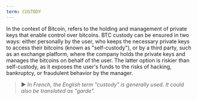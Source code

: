 ```yaml
---
term: CUSTODY
---
```


In the context of Bitcoin, refers to the holding and management of private keys that enable control over bitcoins. BTC custody can be ensured in two ways: either personally by the user, who keeps the necessary private keys to access their bitcoins (known as "self-custody"), or by a third party, such as an exchange platform, where the company holds the private keys and manages the bitcoins on behalf of the user. The latter option is riskier than self-custody, as it exposes the user's funds to the risks of hacking, bankruptcy, or fraudulent behavior by the manager.

> ► *In French, the English term "custody" is generally used. It could also be translated as "garde".*